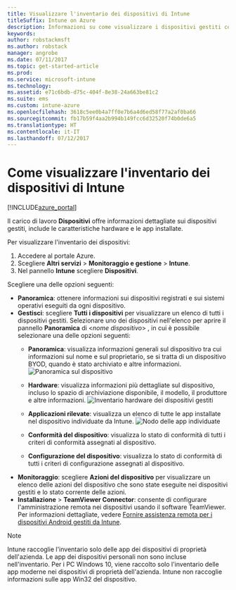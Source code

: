 ```yaml
---
title: Visualizzare l'inventario dei dispositivi di Intune
titleSuffix: Intune on Azure
description: Informazioni su come visualizzare i dispositivi gestiti con Intune ed esaminare l'hardware e le app installate corrispondenti."
keywords: 
author: robstackmsft
ms.author: robstack
manager: angrobe
ms.date: 07/11/2017
ms.topic: get-started-article
ms.prod: 
ms.service: microsoft-intune
ms.technology: 
ms.assetid: e71c6bdb-d75c-404f-8e38-24a663be81c2
ms.suite: ems
ms.custom: intune-azure
ms.openlocfilehash: 3618c5ee0b4a7ff0e7b6a4d6ed58f77a2af0ba66
ms.sourcegitcommit: fb17b59f4aa2b994b149fcc6d32520f74b0de6a5
ms.translationtype: HT
ms.contentlocale: it-IT
ms.lasthandoff: 07/12/2017
---
```

# <a name="how-to-view-intune-device-inventory"></a>Come visualizzare l'inventario dei dispositivi di Intune


[!INCLUDE[azure_portal](./includes/azure_portal.md)]

Il carico di lavoro **Dispositivi** offre informazioni dettagliate sui dispositivi gestiti, include le caratteristiche hardware e le app installate. 

Per visualizzare l'inventario dei dispositivi:

1. Accedere al portale Azure.
2. Scegliere **Altri servizi** > **Monitoraggio e gestione** > **Intune**.
3. Nel pannello **Intune** scegliere **Dispositivi**.

Scegliere una delle opzioni seguenti:

- **Panoramica**: ottenere informazioni sui dispositivi registrati e sui sistemi operativi eseguiti da ogni dispositivo.
- **Gestisci**: scegliere **Tutti i dispositivi** per visualizzare un elenco di tutti i dispositivi gestiti.
    Selezionare uno dei dispositivi nell'elenco per aprire il pannello **Panoramica** di <*nome dispositivo*> , in cui è possibile selezionare una delle opzioni seguenti:
    - **Panoramica**: visualizza informazioni generali sul dispositivo tra cui informazioni sul nome e sul proprietario, se si tratta di un dispositivo BYOD, quando è stato archiviato e altre informazioni.
    ![Panoramica sul dispositivo](./media/device-overview.png)
    - **Hardware**: visualizza informazioni più dettagliate sul dispositivo, incluso lo spazio di archiviazione disponibile, il modello, il produttore e altre informazioni.
    ![Inventario hardware dei dispositivi gestiti](./media/hardware-inventory.png)
    - **Applicazioni rilevate**: visualizza un elenco di tutte le app installate nel dispositivo individuate da Intune.
    ![Nodo delle app individuate](./media/detected-applications.png)
    


    - **Conformità del dispositivo**: visualizza lo stato di conformità di tutti i criteri di conformità assegnati al dispositivo.
    - **Configurazione del dispositivo**: visualizza lo stato di conformità di tutti i criteri di configurazione assegnati al dispositivo.
- **Monitoraggio**: scegliere **Azioni del dispositivo** per visualizzare un elenco delle azioni del dispositivo che sono state eseguite nei dispositivi gestiti e lo stato corrente delle azioni.
- **Installazione** > **TeamViewer Connector**: consente di configurare l'amministrazione remota nei dispositivi usando il software TeamViewer. Per informazioni dettagliate, vedere [Fornire assistenza remota per i dispositivi Android gestiti da Intune](/intune/device-profile-android-teamviewer).

>[!NOTE]
> Intune raccoglie l'inventario solo delle app dei dispositivi di proprietà dell'azienda. Le app dei dispositivi personali non sono incluse nell'inventario. Per i PC Windows 10, viene raccolto solo l'inventario delle app moderne nei dispositivi di proprietà dell'azienda. Intune non raccoglie informazioni sulle app Win32 del dispositivo.
